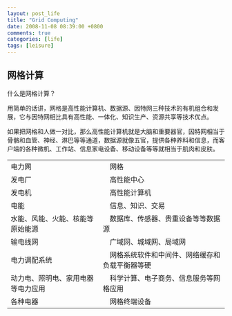 ```yaml
---
layout: post_life
title: "Grid Computing"
date: 2008-11-08 08:39:00 +0800
comments: true
categories: [life]
tags: [leisure]
---
```


## 网格计算

什么是网格计算？

用简单的话讲，网格是高性能计算机、数据源、因特网三种技术的有机组合和发展，它与因特网相比具有高性能、一体化、知识生产、资源共享等技术优点。

如果把网格和人做一对比，那么高性能计算机就是大脑和重要器官，因特网相当于骨骼和血管、神经、淋巴等等通道，数据源就像五官，提供各种养料和信息，而客户端的各种微机、工作站、信息家电设备、移动设备等等就相当于肌肉和皮肤。

|                                    |                                                  |
|------------------------------------|--------------------------------------------------|
| 电力网                             |　网格                                            |
| 发电厂                             |　高性能中心                                      |
| 发电机                             |　高性能计算机                                    |
| 电能                               |　信息、知识、交易                                |
| 水能、风能、火能、核能等原始能源   |　数据库、传感器、贵重设备等等数据源              |
| 输电线网                           |　广域网、城域网、局域网                          |
| 电力调配系统                       |　网格系统软件和中间件、网络缓存和负载平衡器等硬  |
| 动力电、照明电、家用电器等电力应用 |　科学计算、电子商务、信息服务等网格应用          |
| 各种电器                           |　网格终端设备                                    |
